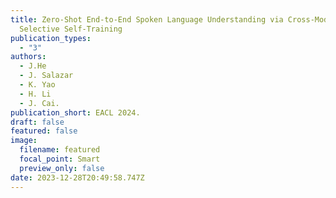 ```yaml
---
title: Zero-Shot End-to-End Spoken Language Understanding via Cross-Modal
  Selective Self-Training
publication_types:
  - "3"
authors:
  - J.He
  - J. Salazar
  - K. Yao
  - H. Li
  - J. Cai.
publication_short: EACL 2024.
draft: false
featured: false
image:
  filename: featured
  focal_point: Smart
  preview_only: false
date: 2023-12-28T20:49:58.747Z
---
```

